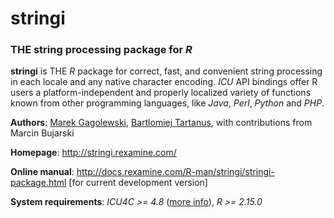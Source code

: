 # **stringi**

### THE string processing package for *R*


**stringi** is THE *R* package for correct, fast, and convenient string 
processing in each locale and any native character encoding.
*ICU* API bindings offer R users a platform-independent and properly localized
variety of functions known from other
programming languages, like  *Java*, *Perl*, *Python* and *PHP*.

**Authors**: [Marek Gagolewski](http://staff.rexamine.com/gagolews),
[Bartlomiej Tartanus](http://staff.rexamine.com/tartanus), 
with contributions from Marcin Bujarski

**Homepage**: http://stringi.rexamine.com/

**Online manual**: http://docs.rexamine.com/R-man/stringi/stringi-package.html 
[for current development version]

**System requirements**: *ICU4C >= 4.8*
([more info](https://github.com/Rexamine/stringi/blob/master/INSTALL.md)),
*R >= 2.15.0*
